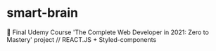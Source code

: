 # smart-brain
📝 Final Udemy Course 'The Complete Web Developer in 2021: Zero to Mastery' project // REACT.JS + Styled-components

